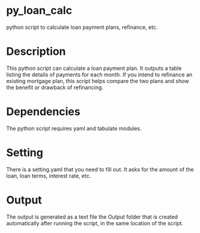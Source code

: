 # py_loan_calc
python script to calculate loan payment plans, refinance, etc.
# Description
This python script can calculate a loan payment plan. It outputs a table listing the details of payments for each month. If you intend to refinance an existing mortgage plan, this script helps compare the two plans and show the benefit or drawback of refinancing.
# Dependencies
The python script requires yaml and tabulate modules.
# Setting
There is a setting.yaml that you need to fill out. It asks for the amount of the loan, loan terms, interest rate, etc.
 # Output
 The output is generated as a text file the Output folder that is created automatically after running the script, in the same location of the script.
